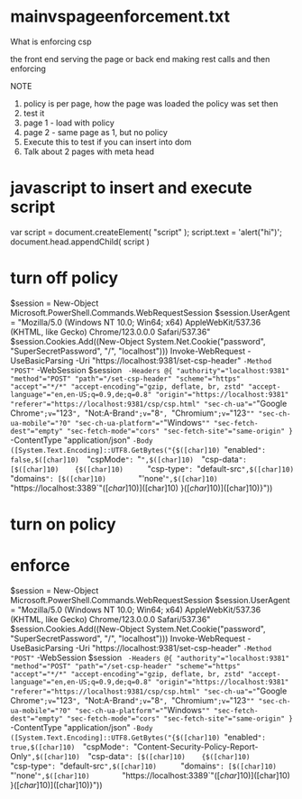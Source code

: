 # mainvspageenforcement.txt

What is enforcing csp

the front end serving the page
or back end making rest calls and then enforcing

NOTE
1) policy is per page, how the page was loaded the policy was set then
2) test it
3) page 1 - load with policy
4) page 2 - same page as 1, but no policy
5) Execute this to test if you can insert into dom
6) Talk about 2 pages with meta head


# javascript to insert and execute script
var script = document.createElement( "script" );
script.text = 'alert("hi")';
document.head.appendChild( script )





# turn off policy

$session = New-Object Microsoft.PowerShell.Commands.WebRequestSession
$session.UserAgent = "Mozilla/5.0 (Windows NT 10.0; Win64; x64) AppleWebKit/537.36 (KHTML, like Gecko) Chrome/123.0.0.0 Safari/537.36"
$session.Cookies.Add((New-Object System.Net.Cookie("password", "SuperSecretPassword", "/", "localhost")))
Invoke-WebRequest -UseBasicParsing -Uri "https://localhost:9381/set-csp-header" `
-Method "POST" `
-WebSession $session `
-Headers @{
"authority"="localhost:9381"
  "method"="POST"
  "path"="/set-csp-header"
  "scheme"="https"
  "accept"="*/*"
  "accept-encoding"="gzip, deflate, br, zstd"
  "accept-language"="en,en-US;q=0.9,de;q=0.8"
  "origin"="https://localhost:9381"
  "referer"="https://localhost:9381/csp/csp.html"
  "sec-ch-ua"="`"Google Chrome`";v=`"123`", `"Not:A-Brand`";v=`"8`", `"Chromium`";v=`"123`""
  "sec-ch-ua-mobile"="?0"
  "sec-ch-ua-platform"="`"Windows`""
  "sec-fetch-dest"="empty"
  "sec-fetch-mode"="cors"
  "sec-fetch-site"="same-origin"
} `
-ContentType "application/json" `
-Body ([System.Text.Encoding]::UTF8.GetBytes("{$([char]10)  `"enabled`": false,$([char]10)  `"cspMode`": `"`",$([char]10)  `"csp-data`": [$([char]10)    {$([char]10)      `"csp-type`": `"default-src`",$([char]10)      `"domains`": [$([char]10)        `"'none'`",$([char]10)        `"https://localhost:3389`"$([char]10)      ]$([char]10)    }$([char]10)  ]$([char]10)}"))


# turn on policy

# enforce
$session = New-Object Microsoft.PowerShell.Commands.WebRequestSession
$session.UserAgent = "Mozilla/5.0 (Windows NT 10.0; Win64; x64) AppleWebKit/537.36 (KHTML, like Gecko) Chrome/123.0.0.0 Safari/537.36"
$session.Cookies.Add((New-Object System.Net.Cookie("password", "SuperSecretPassword", "/", "localhost")))
Invoke-WebRequest -UseBasicParsing -Uri "https://localhost:9381/set-csp-header" `
-Method "POST" `
-WebSession $session `
-Headers @{
"authority"="localhost:9381"
  "method"="POST"
  "path"="/set-csp-header"
  "scheme"="https"
  "accept"="*/*"
  "accept-encoding"="gzip, deflate, br, zstd"
  "accept-language"="en,en-US;q=0.9,de;q=0.8"
  "origin"="https://localhost:9381"
  "referer"="https://localhost:9381/csp/csp.html"
  "sec-ch-ua"="`"Google Chrome`";v=`"123`", `"Not:A-Brand`";v=`"8`", `"Chromium`";v=`"123`""
  "sec-ch-ua-mobile"="?0"
  "sec-ch-ua-platform"="`"Windows`""
  "sec-fetch-dest"="empty"
  "sec-fetch-mode"="cors"
  "sec-fetch-site"="same-origin"
} `
-ContentType "application/json" `
-Body ([System.Text.Encoding]::UTF8.GetBytes("{$([char]10)  `"enabled`": true,$([char]10)  `"cspMode`": `"Content-Security-Policy-Report-Only`",$([char]10)  `"csp-data`": [$([char]10)    {$([char]10)      `"csp-type`": `"default-src`",$([char]10)      `"domains`": [$([char]10)        `"'none'`",$([char]10)        `"https://localhost:3389`"$([char]10)      ]$([char]10)    }$([char]10)  ]$([char]10)}"))

